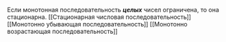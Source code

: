 Если монотонная последовательность ___целых___ чисел ограничена, то она стационарна.
[[Стационарная числовая последовательность]]
[[Монотонно убывающая последовательность]]
[[Монотонно возрастающая последовательность]]
